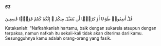 ##### 53

<span class="ayah">قُلْ أَنفِقُوا۟ طَوْعًا أَوْ كَرْهًۭا لَّن يُتَقَبَّلَ مِنكُمْ ۖ إِنَّكُمْ كُنتُمْ قَوْمًۭا فَٰسِقِينَ</span>

<span class="ayah_translation">Katakanlah: "Nafkahkanlah hartamu, baik dengan sukarela ataupun dengan terpaksa, namun nafkah itu sekali-kali tidak akan diterima dari kamu. Sesungguhnya kamu adalah orang-orang yang fasik.</span>
